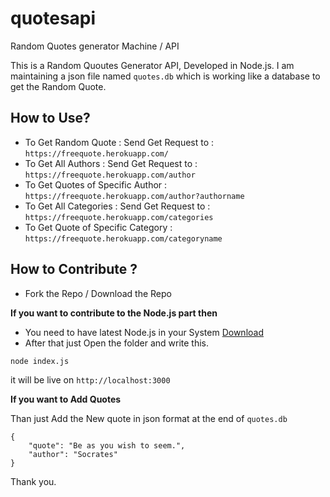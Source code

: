 # quotesapi
Random Quotes generator Machine / API 

This is a Random Quoutes Generator API, Developed in Node.js. I am maintaining a json file named `quotes.db` which is working like a database to get the Random Quote. 

## How to Use?

- To Get Random Quote : Send Get Request to : `https://freequote.herokuapp.com/`
- To Get All Authors : Send Get Request to : `https://freequote.herokuapp.com/author`
- To Get Quotes of Specific Author : `https://freequote.herokuapp.com/author?authorname`
- To Get All Categories : Send Get Request to : `https://freequote.herokuapp.com/categories` 
- To Get Quote of Specific Category : `https://freequote.herokuapp.com/categoryname`

## How to Contribute ?

- Fork the Repo / Download the Repo

**If you want to contribute to the Node.js part then**

- You need to have latest Node.js in your System [Download](https://nodejs.org/en/download/)
- After that just Open the folder and write this.

```
node index.js
```
it will be live on `http://localhost:3000`

**If you want to Add Quotes**

Than just Add the New quote in json format at the end of `quotes.db`

```
{
    "quote": "Be as you wish to seem.",
    "author": "Socrates"
}
```

Thank you.
